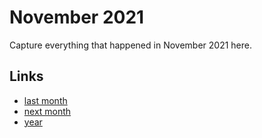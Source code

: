 # November 2021

Capture everything that happened in November 2021 here.

## Links
- [last month](calendar/months/2021-10.md)
- [next month](calendar/months/2021-12.md)
- [year](calendar/years/2021.md)
